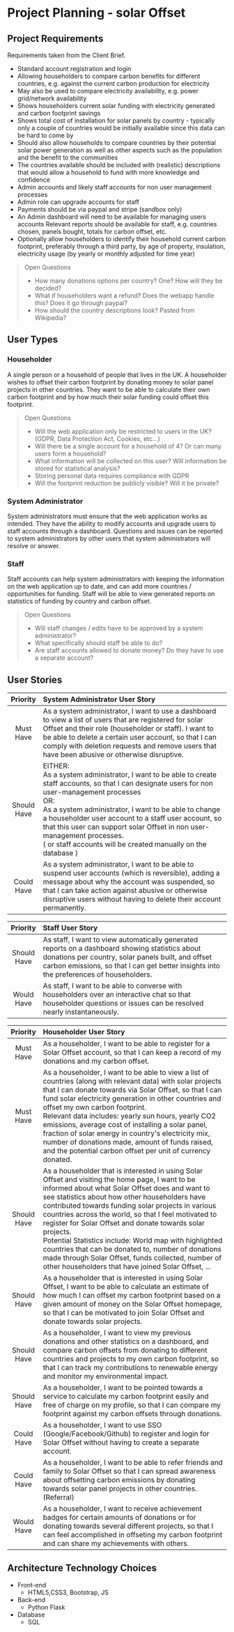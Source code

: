 # Project Planning - solar Offset

## Project Requirements

Requirements taken from the Client Brief.

- Standard account registration and login
- Allowing householders to compare carbon benefits for different countries, e.g. against the current carbon production for electricity
- May also be used to compare electricity availability, e.g. power grid/network availability
- Shows householders current solar funding with electricity generated and carbon footprint savings
- Shows total cost of installation for solar panels by country - typically only a couple of countries would be initially available since this data can be hard to come by
- Should also allow households to compare countries by their potential solar power generation as well as other aspects such as the population and the benefit to the communities
- The countries available should be included with (realistic) descriptions that would allow a household to fund with more knowledge and confidence
- Admin accounts and likely staff accounts for non user management processes
- Admin role can upgrade accounts for staff
- Payments should be via paypal and stripe (sandbox only)
- An Admin dashboard will need to be available for managing users accounts
Relevant reports should be available for staff, e.g. countries chosen, panels bought, totals for carbon offset, etc.
- Optionally allow householders to identify their household current carbon footprint, preferably through a third party, by age of property, insulation, electricity usage (by yearly or monthly adjusted for time year)

> Open Questions
> - How many donations options per country? One? How will they be decided?
> - What if householders want a refund? Does the webapp handle this? Does it go through paypal?
> - How should the country descriptions look? Pasted from Wikipedia?

## User Types

### Householder

A single person or a household of people that lives in the UK. A householder wishes to offset their carbon footprint by donating money to solar panel projects in other countries. They want to be able to calculate their own carbon footprint and by how much their solar funding could offset this footprint.

> Open Questions
> - Will the web application only be restricted to users in the UK? (GDPR, Data Protection Act, Cookies, etc...)
> - Will there be a single account for a household of 4? Or can many users form a household?
> - What information will be collected on this user? Will information be stored for statistical analysis?
> - Storing personal data requires compliance with GDPR
> - Will the footprint reduction be publicly visible? Will it be private?

### System Administrator

System administrators must ensure that the web application works as intended. They have the ability to modify accounts and upgrade users to staff accounts through a dashboard. Questions and issues can be reported to system administrators by other users that system administrators will resolve or answer.

### Staff

Staff accounts can help system administrators with keeping the information on the web application up to date, and can add more countries / opportunities for funding. Staff will be able to view generated reports on statistics of funding by country and carbon offset.

> Open Questions
> - Will staff changes / edits have to be approved by a system administrator?
> - What specifically should staff be able to do?
> - Are staff accounts allowed to donate money? Do they have to use a separate account?

## User Stories

| Priority | System Administrator User Story |
| :-: | :-- |
| Must<br> Have | As a system administrator, I want to use a dashboard to view a list of users that are registered for solar Offset and their role (householder or staff). I want to be able to delete a certain user account, so that I can comply with deletion requests and remove users that have been abusive or otherwise disruptive. |
| Should<br>Have | EITHER:<br>As a system administrator, I want to be able to create staff accounts, so that I can designate users for non user-management processes<br>OR:<br>As a system administrator, I want to be able to change a householder user account to a staff user account, so that this user can support solar Offset in non user-management processes.<br>( or staff accounts will be created manually on the database ) |
| Could<br>Have | As a system administrator, I want to be able to suspend user accounts (which is reversible), adding a message about why the account was suspended, so that I can take action against abusive or otherwise disruptive users without having to delete their account permanently. |

| Priority | Staff User Story |
| :-: | :-- |
| Should<br>Have | As staff, I want to view automatically generated reports on a dashboard showing statistics about donations per country, solar panels built, and offset carbon emissions, so that I can get better insights into the preferences of householders. |
| Would<br>Have | As staff, I want to be able to converse with householders over an interactive chat so that householder questions or issues can be resolved nearly instantaneously. |

| Priority | Householder User Story |
| :-: | :-- |
| Must<br>Have | As a householder, I want to be able to register for a Solar Offset account, so that I can keep a record of my donations and my carbon offset. |
| Must<br>Have | As a householder, I want to be able to view a list of countries (along with relevant data) with solar projects that I can donate towards via Solar Offset, so that I can fund solar electricity generation in other countries and offset my own carbon footprint.<br>Relevant data includes: yearly sun hours, yearly CO2 emissions, average cost of installing a solar panel, fraction of solar energy in country's electricity mix, number of donations made, amount of funds raised, and the potential carbon offset per unit of currency donated. |
| Should<br>Have | As a householder that is interested in using Solar Offset and visiting the home page, I want to be informed about what Solar Offset does and want to see statistics about how other householders have contributed towards funding solar projects in various countries across the world, so that I feel motivated to register for Solar Offset and donate towards solar projects.<br>Potential Statistics include: World map with highlighted countries that can be donated to, number of donations made through Solar Offset, funds collected, number of other householders that have joined Solar Offset, ... |
| Should<br>Have | As a householder that is interested in using Solar Offset, I want to be able to calculate an estimate of how much I can offset my carbon footprint based on a given amount of money on the Solar Offset homepage, so that I can be motivated to join Solar Offset and donate towards solar projects. |
| Should<br>Have | As a householder, I want to view my previous donations and other statistics on a dashboard, and compare carbon offsets from donating to different countries and projects to my own carbon footprint, so that I can track my contributions to renewable energy and monitor my environmental impact. |
| Should<br>Have | As a householder, I want to be pointed towards a service to calculate my carbon footprint easily and free of charge on my profile, so that I can compare my footprint against my carbon offsets through donations. |
| Could<br>Have | As a householder, I want to use SSO (Google/Facebook/Github) to register and login for Solar Offset without having to create a separate account. |
| Could<br>Have | As a householder, I want to be able to refer friends and family to Solar Offset so that I can spread awareness about offsetting carbon emissions by donating towards solar panel projects in other countries. (Referral) |
| Would<br>Have | As a householder, I want to receive achievement badges for certain amounts of donations or for donating towards several different projects, so that I can feel accomplished in offseting my carbon footprint and can share my achievements with others. |



## Architecture Technology Choices

- Front-end
  - HTML5,CSS3, Bootstrap, JS
- Back-end
  - Python Flask
- Database
  - SQL
